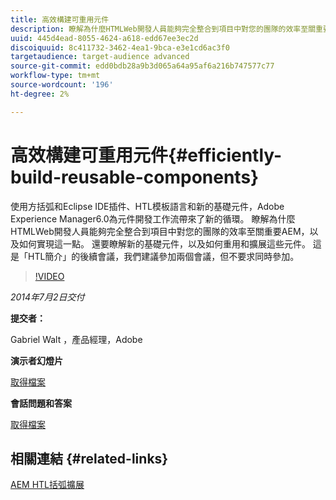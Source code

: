 ```yaml
---
title: 高效構建可重用元件
description: 瞭解為什麼HTMLWeb開發人員能夠完全整合到項目中對您的團隊的效率至關重要AEM，以及如何實現這一點。 還要瞭解新的基礎元件，以及如何重用和擴展這些元件。
uuid: 445d4ead-8055-4624-a618-edd67ee3ec2d
discoiquuid: 8c411732-3462-4ea1-9bca-e3e1cd6ac3f0
targetaudience: target-audience advanced
source-git-commit: edd0bdb28a9b3d065a64a95af6a216b747577c77
workflow-type: tm+mt
source-wordcount: '196'
ht-degree: 2%

---
```


# 高效構建可重用元件{#efficiently-build-reusable-components}

使用方括弧和Eclipse IDE插件、HTL模板語言和新的基礎元件，Adobe Experience Manager6.0為元件開發工作流帶來了新的循環。 瞭解為什麼HTMLWeb開發人員能夠完全整合到項目中對您的團隊的效率至關重要AEM，以及如何實現這一點。 還要瞭解新的基礎元件，以及如何重用和擴展這些元件。 這是「HTL簡介」的後續會議，我們建議參加兩個會議，但不要求同時參加。

>[!VIDEO](https://video.tv.adobe.com/v/19503/?quality=9)

*2014年7月2日交付*

**提交者：**

Gabriel Walt ，產品經理，Adobe

**演示者幻燈片**

[取得檔案](assets/efficiently-build-reusable-components.pdf)

**會話問題和答案**

[取得檔案](assets/efficiently-build-reusable-components-q-a.pdf)

## 相關連結 {#related-links}

[AEM HTL括弧擴展](https://github.com/Adobe-Marketing-Cloud/aem-brackets-extension#AEM6#BeautifulMarkup)

<!--
[Get back to the Overview](https://helpx.adobe.com/experience-manager/kt/eseminars/gems/aem-index.html)
-->
